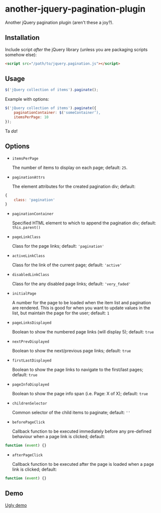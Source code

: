# another-jquery-pagination-plugin

Another jQuery pagination plugin (aren't these a joy?).

## Installation

Include script *after* the jQuery library (unless you are packaging scripts somehow else):

```html
<script src="/path/to/jquery.pagination.js"></script>
```

## Usage

```javascript
$('jQuery collection of items').paginate();
```

Example with options:

```javascript
$('jQuery collection of items').paginate({
    paginationContainer: $('someContainer’),
    itemsPerPage: 10
});
```

Ta *da*!

## Options

- `itemsPerPage`

   The number of items to display on each page; default: `25`.

- `paginationAttrs`

   The element attributes for the created pagination div; default:
```javascript
{
    class: 'pagination'
}
```

- `paginationContainer` 

   Specified HTML element to which to append the pagination div; default: `this.parent()`

- `pageLinkClass`

   Class for the page links; default: `'pagination'`

- `activeLinkClass`

   Class for the link of the current page; default: `'active'`

- `disabledLinkClass`

   Class for the any disabled page links; default: `'very_faded'`

- `initialPage`

   A number for the page to be loaded when the item list and pagination are rendered. This is good for when you want to update values in the list, but maintain the page for the user; default: `1`

- `pageLinksDisplayed`

   Boolean to show the numbered page links (will display 5); default: `true`

- `nextPrevDisplayed`

   Boolean to show the next/previous page links; default: `true`

- `firstLastDisplayed`

   Boolean to show the page links to navigate to the first/last pages; default: `true`

- `pageInfoDisplayed`

   Boolean to show the page info span (i.e. Page: X of X); default: `true`

- `childrenSelector`

   Common selector of the child items to paginate; default: `''`

- `beforePageClick`

   Callback function to be executed immediately before any pre-defined behaviour when a page link is clicked; default:
```javascript
function (event) {}
```

- `afterPageClick`

   Callback function to be executed after the page is loaded when a page link is clicked; default:
```javascript
function (event) {}
```

## Demo

[Ugly demo](http://leekevin.github.io/another-jquery-pagination-plugin/)
